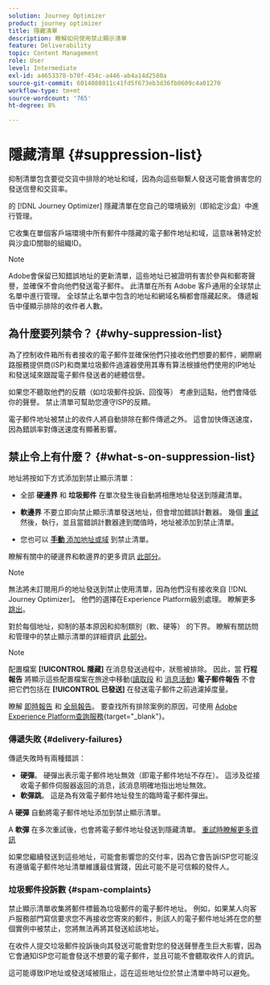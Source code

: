 ```yaml
---
solution: Journey Optimizer
product: journey optimizer
title: 隱藏清單
description: 瞭解如何使用禁止顯示清單
feature: Deliverability
topic: Content Management
role: User
level: Intermediate
exl-id: a4653378-b70f-454c-a446-ab4a14d2580a
source-git-commit: 6014088011c41fd5f673eb3d36fb0609c4a01270
workflow-type: tm+mt
source-wordcount: '765'
ht-degree: 8%

---
```


# 隱藏清單 {#suppression-list}

抑制清單包含要從交貨中排除的地址和域，因為向這些聯繫人發送可能會損害您的發送信譽和交貨率。

的 [!DNL Journey Optimizer] 隱藏清單在您自己的環境級別（即給定沙盒）中進行管理。

它收集在單個客戶端環境中所有郵件中隱藏的電子郵件地址和域，這意味著特定於與沙盒ID關聯的組織ID。

>[!NOTE]
>
>Adobe會保留已知錯誤地址的更新清單，這些地址已被證明有害於參與和郵寄聲譽，並確保不會向他們發送電子郵件。 此清單在所有 Adobe 客戶通用的全球禁止名單中進行管理。 全球禁止名單中包含的地址和網域名稱都會隱藏起來。 傳遞報告中僅顯示排除的收件者人數。

## 為什麼要列禁令？ {#why-suppression-list}

為了控制收件箱所有者接收的電子郵件並確保他們只接收他們想要的郵件，網際網路服務提供商(ISP)和商業垃圾郵件過濾器使用其專有算法根據他們使用的IP地址和發送域來跟蹤電子郵件發送者的總體信譽。

如果您不聽取他們的反饋（如垃圾郵件投訴、回復等） 考慮到這點，他們會降低你的聲譽。 禁止清單可幫助您遵守ISP的反饋。

電子郵件地址被禁止的收件人將自動排除在郵件傳遞之外。 這會加快傳送速度，因為錯誤率對傳送速度有顯著影響。

## 禁止令上有什麼？ {#what-s-on-suppression-list}

地址將按如下方式添加到禁止顯示清單：

* 全部 **硬邊界** 和 **垃圾郵件** 在單次發生後自動將相應地址發送到隱藏清單。

* **軟邊界** 不要立即向禁止顯示清單發送地址，但會增加錯誤計數器。 幾個 [重試](../configuration/retries.md) 然後，執行，並且當錯誤計數器達到閾值時，地址被添加到禁止清單。

* 您也可以 [**手動** 添加地址或域](../configuration/manage-suppression-list.md#add-addresses-and-domains) 到禁止清單。

瞭解有關中的硬邊界和軟邊界的更多資訊 [此部分](#delivery-failures)。

>[!NOTE]
>
>無法將未訂閱用戶的地址發送到禁止使用清單，因為他們沒有接收來自 [!DNL Journey Optimizer]。 他們的選擇在Experience Platform級別處理。 瞭解更多 [跳出](../privacy/opt-out.md)。

對於每個地址，抑制的基本原因和抑制類別（軟、硬等） 的下界。 瞭解有關訪問和管理中的禁止顯示清單的詳細資訊 [此部分](../configuration/manage-suppression-list.md)。

>[!NOTE]
>
>配置檔案 **[!UICONTROL 隱藏]** 在消息發送過程中，狀態被排除。 因此，當 **行程報告** 將顯示這些配置檔案在旅途中移動([讀取段](../building-journeys/read-segment.md) 和 [消息活動](../building-journeys/journeys-message.md)) **電子郵件報告** 不會把它們包括在 **[!UICONTROL 已發送]** 在發送電子郵件之前過濾掉度量。
>
>瞭解 [即時報告](../reports/live-report.md) 和 [全局報告](../reports/global-report.md)。 要查找所有排除案例的原因，可使用 [Adobe Experience Platform查詢服務](https://experienceleague.adobe.com/docs/experience-platform/query/api/getting-started.html){target="_blank"}。

### 傳遞失敗 {#delivery-failures}

傳遞失敗時有兩種錯誤：

* **硬彈**。 硬彈出表示電子郵件地址無效（即電子郵件地址不存在）。 這涉及從接收電子郵件伺服器返回的消息，該消息明確地指出地址無效。
* **軟彈跳**。 這是為有效電子郵件地址發生的臨時電子郵件彈出。

A **硬彈** 自動將電子郵件地址添加到禁止顯示清單。

A **軟彈** <!--or an **ignored** error--> 在多次重試後，也會將電子郵件地址發送到隱藏清單。 [重試時瞭解更多資訊](../configuration/retries.md)

如果您繼續發送到這些地址，可能會影響您的交付率，因為它會告訴ISP您可能沒有遵循電子郵件地址清單維護最佳實踐，因此可能不是可信賴的發件人。

### 垃圾郵件投訴數 {#spam-complaints}

禁止顯示清單收集將郵件標籤為垃圾郵件的電子郵件地址。 例如，如果某人向客戶服務部門寫信要求您不再接收您寄來的郵件，則該人的電子郵件地址將在您的整個實例中被禁止，您將無法再將其發送給該地址。

在收件人提交垃圾郵件投訴後向其發送可能會對您的發送聲譽產生巨大影響，因為它會通知ISP您可能會發送不想要的電子郵件，並且可能不會聽取收件人的資訊。

這可能導致IP地址或發送域被阻止，這在這些地址位於禁止清單中時可以避免。
